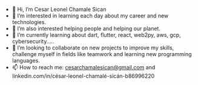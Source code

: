 - 👋 Hi, I’m Cesar Leonel Chamale Sican
- 👀 I’m interested in learning each day about my career and new technologies.
- 👀 I’m also interested helping people and helping our planet. 
- 🌱 I’m currently learning about dart, flutter, react, web2py, aws, gcp, cybersecurity..... 
- 💞️ I’m looking to collaborate on new projects to improve my skills, challenge myself in fields like teamwork and learning new programming languages.
- 📫 How to reach me: cesarchamalesican@gmail.com and linkedin.com/in/césar-leonel-chamalé-sicán-b86996220

<!---
cesarchs/cesarchs is a ✨ special ✨ repository because its `README.md` (this file) appears on your GitHub profile.
You can click the Preview link to take a look at your changes.
--->
